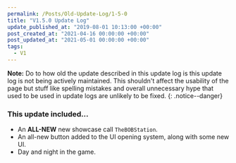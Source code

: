 ```yaml
---
permalink: /Posts/Old-Update-Log/1-5-0
title: "V1.5.0 Update Log"
update_published_at: "2019-08-01 10:13:00 +00:00"
post_created_at: "2021-04-16 00:00:00 +00:00"
post_updated_at: "2021-05-01 00:00:00 +00:00"
tags:
  - V1
---
```


**Note:** Do to how old the update described in this update log is this update log is not being actively maintained. This shouldn't affect the usability of the page but stuff like spelling mistakes and overall unnecessary hype that used to be used in update logs are unlikely to be fixed.
{: .notice--danger}

### This update included...

* An **ALL-NEW** new showcase call `TheBOBStation`.
* An all-new button added to the UI opening system, along with some new UI.
* Day and night in the game.